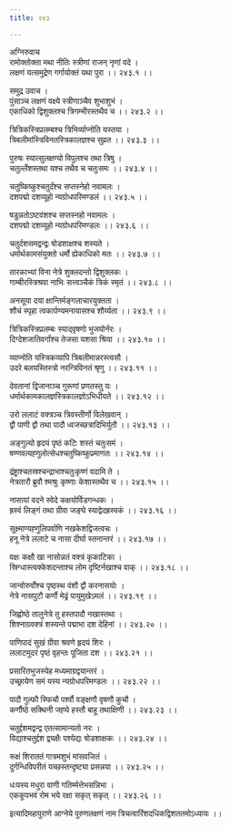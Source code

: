 ```yaml
---
title: २४३

---
```

अग्निरुवाच  
रामोक्तोक्ता मथा नीतिः स्त्रीणां राजन् नृणां वदे ।  
लक्षणं यत्समुद्रेण गर्गायोक्तं यथा पुरा ।। २४३.१ ।।  
  
समुद्र उवाच ।  
पुंसाञ्च लक्षणं वक्ष्ये स्त्रीणाञ्चैव शुभाशुभं ।  
एकाधिको द्विशुक्लश्च त्रिगम्भीरस्तथैव च ।। २४३.२ ।।  
  
त्रित्रिकस्त्रिप्रलम्बश्च त्रिभिर्व्याप्नोति यस्तया ।  
त्रिबलीमांस्त्रिविनतस्त्रिकालज्ञश्च सुव्रत ।। २४३.३ ।।  
  
पुरुषः स्यात्सुलक्षण्यो विपुलश्च तथा त्रिषु ।  
चतुर्ल्लेशस्तथा यश्च तथैव च चतुःसमः ।। २४३.४ ।।  
  
चतुष्किष्कुश्चतुर्दंश्च सप्तस्नेहो नवामलः ।  
दशपद्मो दशव्यूहो न्यग्रोधपरिमण्डलं ।। २४३.५ ।।  
  
षडुन्नतोऽष्टवंशश्च सप्तस्नहो नवामलः ।  
दशपद्मो दशव्यूहो न्यग्रोधपरिमण्डलः ।। २४३.६ ।।  
  
चतुर्दशसमद्वन्द्वः षोडशाक्षश्च शस्यते ।  
धर्मार्थकामसंयुक्तो धर्मो ह्येकाधिको मतः ।। २४३.७ ।।  
  
तारकाभ्यां विना नेत्रे शुक्लदन्तो द्विशुक्लकः ।  
गाम्बीरस्त्रिश्रवा नाभिः सत्त्वञ्चैकं त्रिकं स्मृतं ।। २४३.८ ।।  
  
अनसूया दया क्षान्तिर्मङ्गलाचारयुक्तता ।  
शौचं स्पृहा त्वकार्पण्यमनायासश्च शौर्य्यता ।। २४३.९ ।।  
  
त्रित्रिकस्त्रिप्रलम्बः स्याद्‌वृषणो भुजयोर्नरः ।  
दिग्देशजातिवर्गांश्च तेजसा यशसा श्रिया ।। २४३.१० ।।  
  
व्याप्नोति यस्त्रिकव्यापि त्रिबलीमान्नरस्त्वसौ ।  
उदरे बलयस्तिस्त्रो नरन्त्रिविनतं श्रृणु ।। २४३.११ ।।  
  
देवतानां द्विजानाञ्च गुरूणां प्रणतस्तु यः ।  
धर्मार्थकामकालज्ञस्त्रिकालज्ञोऽभिधीयते ।। २४३.१२ ।।  
  
उरो ललाटं वक्त्रञ्च त्रिवस्तीर्णो विलेखवान् ।  
द्वौ पाणी द्वौ तथा पादौ ध्वजच्छत्रादिभिर्युतौ ।। २४३.१३ ।।  
  
अङ्गुल्यो हृदयं पृष्ठं कटिः शस्तं चतुःसमं ।  
षण्णवत्यह्गुलोत्सेधश्चतुष्किष्कुप्रमाणतः ।। २४३.१४ ।।  
  
द्रंष्ट्राश्चतस्रश्चन्द्राभाश्चतुःकृष्णं वदामि ते ।  
नेत्रतारौ ब्रुवौ श्मश्रुः कृष्णाः केशास्तथैव च ।। २४३.१५ ।।  
  
नासायां वदने स्वेदे कक्षयोर्विडगन्धकः ।  
ह्रस्वं लिङ्गं तथा ग्रीवा जङ्घे स्याद्वेदह्रस्वकं ।। २४३.१६ ।।  
  
सूक्ष्माण्यह्गुलिपर्वाणि नखकेशद्विजत्वचः ।  
हनू नेत्रे ललाटे च नासा दीर्घा स्तनान्तरं ।। २४३.१७ ।।  
  
वक्षः कक्षौ खा नासोन्नतं वक्त्रं कृकाटिका ।  
स्रिग्धास्त्वक्केशदन्ताश्च लोम दृष्टिर्नखाश्च वाक् ।। २४३.१८ ।।  
  
जान्वोरुर्वोश्च पृष्ठस्थ वंशौ द्वौ करनासयोः ।  
नेत्रे नासपुटौ कर्णौ मेढ्रं पायुमुखेऽमलं ।। २४३.१९ ।।  
  
जिह्वोष्ठे तालुनेत्रे तु हस्तपादौ नखास्तथा ।  
शिश्नाग्रवक्त्रं शस्यन्ते पद्माभा दश देहिनां ।। २४३.२० ।।  
  
पाणिपादं सुखं ग्रीवा श्रवणे हृदयं शिरः ।  
ललाटमुदरं पृष्ठं वृहन्तः पूजिता दश ।। २४३.२१ ।।  
  
प्रसारितभुजस्येह मध्यमाग्रद्वयान्तरं ।  
उच्छ्रायेण समं यस्य न्यग्रोधपरिमण्डलः ।। २४३.२२ ।।  
  
पादौ गुल्फौ स्फिचौ पर्श्वौ वङ्क्षणौ वृषणौ कुचौ ।  
कर्णौष्ठे सक्थिनी जह्घे हस्तौ बाहू तथाक्षिणी ।। २४३.२३ ।।  
  
चतुर्द्दशमद्वन्द्व एतत्सामान्यतो नरः ।  
विद्याश्चतुर्द्दश द्व्यक्षैः पश्येद्यः षोडशाक्षकः ।। २४३.२४ ।।  
  
रूक्षं शिराततं गात्रमशुभं मांसवजितं ।  
दुर्गन्धिविपरीतं यच्छस्तन्दृष्ट्या प्रसन्नया ।। २४३.२५ ।।  
  
धःयस्य मधुरा वाणी गतिर्म्मत्तेभसन्निभा ।  
एककूपभवं रोम भये रक्षा सकृत् सकृत् ।। २४३.२६ ।।  
  
इत्यादिमहापुराणे आग्नेये पुरुणलक्षणं नाम त्रिचत्वारिंशदधिकद्विशततमोऽध्यायः ।।